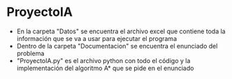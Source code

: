 # ProyectoIA
- En la carpeta "Datos" se encuentra el archivo excel que contiene toda la información que se va a usar para ejecutar el programa
- Dentro de la carpeta "Documentacion" se encuentra el enunciado del problema
- "ProyectoIA.py" es el archivo python con todo el código y la implementación del algoritmo A* que se pide en el enunciado